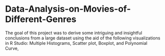 # Data-Analysis-on-Movies-of-Different-Genres
The goal of this project was to derive some intriguing and insightful conclusions from a large dataset using the aid of the following visualizations in R Studio: Multiple Histograms, Scatter plot, Boxplot, and Polynomial Curve,
